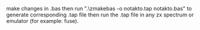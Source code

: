 make changes in .bas then run ".\zmakebas -o notakto.tap notakto.bas" to generate corresponding .tap file then run the .tap file in any zx spectrum or emulator (for example: fuse).